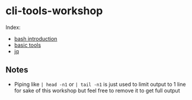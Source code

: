 # cli-tools-workshop

Index:
- [bash introduction](01-bash/README.md)
- [basic tools](02-basic-tools/README.md)
- [jq](03-jq/README.md)

## Notes

- Piping like `| head -n1` or `| tail -n1` is just used to limit output to 1 line for sake of this workshop but feel free to remove it to get full output
